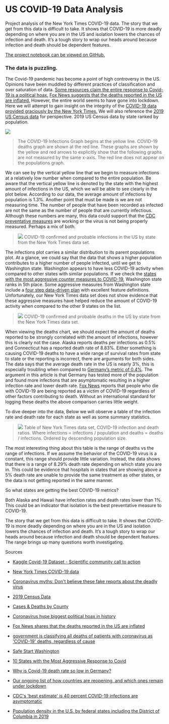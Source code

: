 # US COVID-19 Data Analysis

Project analysis of the New York Times COVID-19 data. The story that we get from this data is difficult to take. It shows that COVID-19 is more deadly depending on where you are in the US and isolation lowers the chances of infection and death. It’s a tough story to wrap our heads around because infection and death should be dependent features.

[The project notebook can be viewed on GitHub.](https://github.com/KalenWillits/Covid-19/blob/master/Covid-19.ipynb)
### The data is puzzling.

The Covid-19 pandemic has become a point of high controversy in the US. Opinions have been muddled by different practices of classification and over saturation of data. [Some resources claim the entire response to Covid-19 is a political hoax.](https://www.washingtontimes.com/news/2020/apr/28/coronavirus-hype-biggest-political-hoax-in-history/) [Fox News suggests that the deaths reported in the US are inflated.](https://www.foxnews.com/politics/birx-says-government-is-classifying-all-deaths-of-patients-with-coronavirus-as-covid-19-deaths-regardless-of-cause) However, the entire world seems to have gone into lockdown. Here we will attempt to gain insight on the integrity of the [COVID-19 data provided graciously by the New York Times.](https://github.com/nytimes/covid-19-data) We will also reference the [2019 US Census data](https://www.census.gov/search-results.html?q=population+data+by+state+2020&page=1&stateGeo=none&searchtype=web&cssp=SERP&_charset_=UTF-8) for perspective.
2019 US Census data by state ranked by population.

![](/figures/covid/perspective.png)
>The COVID-19 Infections Graph begins at the yellow line. COVID-19 deaths graph are shown at the red line. These graphs are shown by the yellow and red arrows to explicitly show that the following graphs are not measured by the same x-axis. The red line does not appear on the populations graph.

We can see by the vertical yellow line that we begin to measure infections at a relatively low number when compared to the entire population. Be aware that the vertical yellow line is denoted by the state with the highest amount of infections in the US, which we will be able to see clearly in the plot below. According to our data, the average amount of infections by population is 1.3%. Another point that must be made is we are not measuring time. The number of people that have been recorded as infected are not the same as the number of people that are currently infectious. Although these numbers are many, this data could support that the [CDC preventative measures](https://covid.cdc.gov/covid-data-tracker/?CDC_AA_refVal=https%3A%2F%2Fwww.cdc.gov%2Fcoronavirus%2F2019-ncov%2Fcases-updates%2Fcounty-map.html#county-map) are working or the virus is not being properly measured. Perhaps a mix of both.

>![](/figures/covid/state_infections.png)
 COVID-19 confirmed and probable infections in the US by state from the New York Times data set.

The infections plot carries a similar distribution to its parent populations plot. At a glance, we could say that the data that shows a higher population contributes to a higher number of people infected, until we get to Washington state. Washington appears to have less COVID-19 activity when compared to other states with similar populations. If we check the [states with the most aggressive counter measures to COVID-19](https://www.usnews.com/news/best-states/articles/2020-03-17/10-states-with-the-most-aggressive-response-to-coronavirus), Washington state ranks in 5th place. Some aggressive measures from Washington state include a [four step data-driven plan](https://www.governor.wa.gov/sites/default/files/SafeStartPhasedReopening.pdf) with excellent feature definitions. Unfortunately, our New York Times data set does not show evidence that these aggressive measures have helped reduce the amount of COVID-19 activity when compared to the other 9 states on the list.


>![](/figures/covid/state_deaths.png)
COVID-19 confirmed and probable deaths in the US by state from the New York Times data set.

When viewing the deaths chart, we should expect the amount of deaths reported to be strongly correlated with the amount of infections, however this is clearly not the case. Alaska reports deaths per infections as 0.5% and Connecticut has a reported death rate of 8.83%. Either something is causing COVID-19 deaths to have a wide range of survival rates from state to state or the reporting is incorrect, there are arguments for both sides. The data says that the average death rate in the US is nearly 3%, this is especially troubling when compared to [Germany’s metric of 0.4%](https://www.cnn.com/2020/03/24/opinions/germany-low-death-rate-for-coronavirus-sepkowitz/index.html). The argument in this article is that Germany has tested more of the population and found more infections that are asymptomatic resulting in a higher infection rate and lower death rate. [Fox News](https://www.foxnews.com/politics/birx-says-government-is-classifying-all-deaths-of-patients-with-coronavirus-as-covid-19-deaths-regardless-of-cause) reports that people who die with COVID-19 are being reported as a victim of COVID-19 regardless of other factors contributing to death. Without an international standard for logging these deaths the above comparison carries little weight.

To dive deeper into the data, Below we will observe a table of the infection rate and death rate for each state as well as some summary statistics.

>![](/figures/covid/table.png)
Table of New York Times data set, COVID-19 infection and death ratios. Where infections = infections / population and deaths = deaths / infections. Ordered by descending population size.

The most interesting thing about this table is the range of deaths vs the range of infections. If we assume the behavior of the COVID-19 virus is a constant, this range should provide little variation. Instead, the data shows that there is a range of 8.29% death rate depending on which state you are in. This could be evidence that hospitals in states that are showing above a 5% death rate are unable to provide the same treatment as other states, or the data is not getting reported in the same manner.

So what states are getting the best COVID-19 metrics?

Both Alaska and Hawaii have infection rates and death rates lower than 1%. This could be an indicator that isolation is the best preventative measure to COVID-19.

The story that we get from this data is difficult to take. It shows that COVID-19 is more deadly depending on where you are in the US and isolation lowers the chances of infection and death. It’s a tough story to wrap our heads around because infection and death should be dependent features. The range brings up many questions worth investigating.

Sources

- [Kaggle Covid-19 Dataset - Scientific community call to action](https://www.kaggle.com/fireballbyedimyrnmom/us-counties-covid-19-dataset?select=us-counties.csv)

- [New York Times COVID-19 data](https://github.com/nytimes/covid-19-data)


- [Coronavirus myths: Don't believe these fake reports about the deadly virus](https://www.cnet.com/health/false-information-about-coronavirus-here-are-the-top-rumors-spreading-about-it/)

- [2019 Census Data](https://www.census.gov/search-results.html?q=population+data+by+state+2020&page=1&stateGeo=none&searchtype=web&cssp=SERP&_charset_=UTF-8)


- [Cases & Deaths by County](https://www.cdc.gov/coronavirus/2019-ncov/cases-updates/county-map.html)

- [Coronavirus hype biggest political hoax in history](https://www.washingtontimes.com/news/2020/apr/28/coronavirus-hype-biggest-political-hoax-in-history/)

- [Fox News shares that the deaths reported in the US are inflated](https://www.foxnews.com/politics/birx-says-government-is-classifying-all-deaths-of-patients-with-coronavirus-as-covid-19-deaths-regardless-of-cause)

- [government is classifying all deaths of patients with coronavirus as 'COVID-19' deaths, regardless of cause](https://www.foxnews.com/politics/birx-says-government-is-classifying-all-deaths-of-patients-with-coronavirus-as-covid-19-deaths-regardless-of-cause)

- [Safe Start Washington](https://www.governor.wa.gov/sites/default/files/SafeStartPhasedReopening.pdf)

- [10 States with the Most Aggressive Response to Covid](https://www.usnews.com/news/best-states/articles/2020-03-17/10-states-with-the-most-aggressive-response-to-coronavirus)

- [Why is Covid-19 death rate so low in Germany?](https://www.cnn.com/2020/03/24/opinions/germany-low-death-rate-for-coronavirus-sepkowitz/index.html)

- [Our ongoing list of how countries are reopening, and which ones remain under lockdown](https://www.businessinsider.com/countries-on-lockdown-coronavirus-italy-2020-3?op=1#el-salvador-began-to-reopen-its-economy-on-june-16-35)

- [CDC's 'best estimate' is 40 percent COVID-19 infections are asymptomatic](https://www.foxnews.com/science/cdc-best-estimate-40-percent-covid-19-infections-asymptomatic)

- [Population density in the U.S. by federal states including the District of Columbia in 2019](https://www.statista.com/statistics/183588/population-density-in-the-federal-states-of-the-us/)
